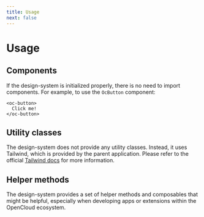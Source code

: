 ```yaml
---
title: Usage
next: false
---
```


# Usage

## Components

If the design-system is initialized properly, there is no need to import components. For example, to use the `OcButton` component:

```
<oc-button>
  Click me!
</oc-button>
```

## Utility classes

The design-system does not provide any utility classes. Instead, it uses Tailwind, which is provided by the parent application. Please refer to the official [Tailwind docs](https://tailwindcss.com/docs) for more information.

## Helper methods

The design-system provides a set of helper methods and composables that might be helpful, especially when developing apps or extensions within the OpenCloud ecosystem.
